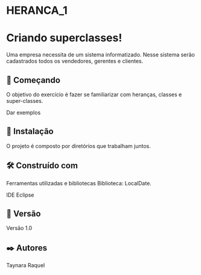 # HERANCA_1
# Criando superclasses!

Uma empresa necessita de um sistema informatizado. Nesse sistema serão cadastrados todos os vendedores, gerentes e clientes.

## 🚀 Começando
O objetivo do exercício é fazer se familiarizar com heranças, classes e super-classes.

Dar exemplos
## 🔧 Instalação
O projeto é composto por diretórios que trabalham juntos.

## 🛠️ Construído com
Ferramentas utilizadas e bibliotecas
Biblioteca: LocalDate.

IDE Eclipse
## 📌 Versão
Versão 1.0

## ✒️ Autores
Taynara Raquel